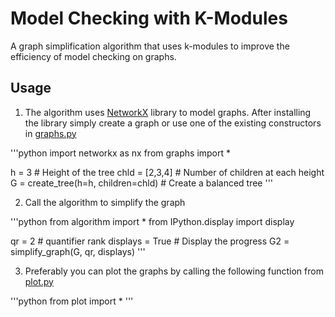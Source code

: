 # Model Checking with K-Modules
 A graph simplification algorithm that uses k-modules to improve the efficiency of model checking on graphs.

## Usage

1. The algorithm uses [NetworkX](https://networkx.org) library to model graphs. After installing the library simply create a graph or use one of the existing constructors in [graphs.py](src/graphs.py)

'''python
import networkx as nx
from graphs import *

h = 3   # Height of the tree
chld = [2,3,4]   # Number of children at each height
G = create_tree(h=h, children=chld) # Create a balanced tree
'''

2. Call the algorithm to simplify the graph

'''python
from algorithm import *
from IPython.display import display

qr = 2   # quantifier rank
displays = True   # Display the progress
G2 = simplify_graph(G, qr, displays)
'''

3. Preferably you can plot the graphs by calling the following function from [plot.py](src/plot.py)

'''python
from plot import *
'''
